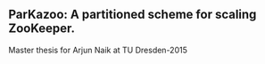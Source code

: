 ## ParKazoo: A partitioned scheme for scaling ZooKeeper.

Master thesis for Arjun Naik at TU Dresden-2015
